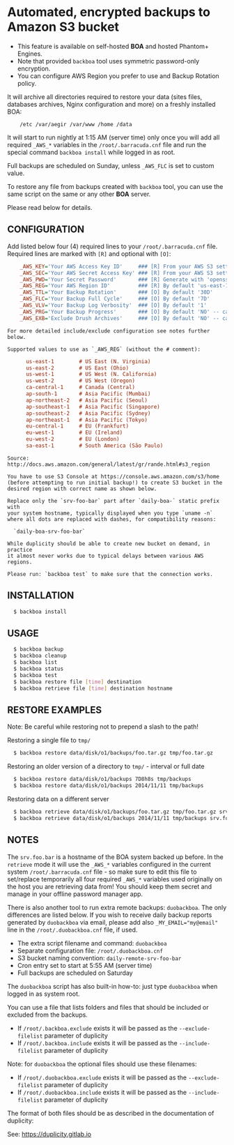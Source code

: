 # Automated, encrypted backups to Amazon S3 bucket

  * This feature is available on self-hosted **BOA** and hosted Phantom+ Engines.
  * Note that provided `backboa` tool uses symmetric password-only encryption.
  * You can configure AWS Region you prefer to use and Backup Rotation policy.

  It will archive all directories required to restore your data (sites files,
  databases archives, Nginx configuration and more) on a freshly installed BOA:

```text
    /etc /var/aegir /var/www /home /data
```

  It will start to run nightly at 1:15 AM (server time) only once you will add
  all required `_AWS_*` variables in the `/root/.barracuda.cnf` file and run the
  special command `backboa install` while logged in as root.

  Full backups are scheduled on Sunday, unless `_AWS_FLC` is set to custom value.

  To restore any file from backups created with `backboa` tool, you can use
  the same script on the same or any other **BOA** server.

  Please read below for details.


## CONFIGURATION

  Add listed below four (4) required lines to your `/root/.barracuda.cnf` file.
  Required lines are marked with `[R]` and optional with `[O]`:

```ini
    _AWS_KEY='Your AWS Access Key ID'     ### [R] From your AWS S3 settings
    _AWS_SEC='Your AWS Secret Access Key' ### [R] From your AWS S3 settings
    _AWS_PWD='Your Secret Password'       ### [R] Generate with 'openssl rand -base64 32'
    _AWS_REG='Your AWS Region ID'         ### [R] By default 'us-east-1'
    _AWS_TTL='Your Backup Rotation'       ### [O] By default '30D'
    _AWS_FLC='Your Backup Full Cycle'     ### [O] By default '7D'
    _AWS_VLV='Your Backup Log Verbosity'  ### [O] By default '1'
    _AWS_PRG='Your Backup Progress'       ### [O] By default 'NO' -- can be YES/NO
    _AWS_EXB='Exclude Drush Archives'     ### [O] By default 'NO' -- can be YES/NO
```

    For more detailed include/exclude configuration see notes further below.

    Supported values to use as `_AWS_REG` (without the # comment):

```ini
      us-east-1        # US East (N. Virginia)
      us-east-2        # US East (Ohio)
      us-west-1        # US West (N. California)
      us-west-2        # US West (Oregon)
      ca-central-1     # Canada (Central)
      ap-south-1       # Asia Pacific (Mumbai)
      ap-northeast-2   # Asia Pacific (Seoul)
      ap-southeast-1   # Asia Pacific (Singapore)
      ap-southeast-2   # Asia Pacific (Sydney)
      ap-northeast-1   # Asia Pacific (Tokyo)
      eu-central-1     # EU (Frankfurt)
      eu-west-1        # EU (Ireland)
      eu-west-2        # EU (London)
      sa-east-1        # South America (São Paulo)
```

    Source: http://docs.aws.amazon.com/general/latest/gr/rande.html#s3_region

    You have to use S3 Console at https://console.aws.amazon.com/s3/home
    (before attempting to run initial backup!) to create S3 bucket in the
    desired region with correct name as shown below.

    Replace only the `srv-foo-bar` part after `daily-boa-` static prefix with
    your system hostname, typically displayed when you type `uname -n`
    where all dots are replaced with dashes, for compatibility reasons:

      `daily-boa-srv-foo-bar`

    While duplicity should be able to create new bucket on demand, in practice
    it almost never works due to typical delays between various AWS regions.

    Please run: `backboa test` to make sure that the connection works.

## INSTALLATION

```sh
  $ backboa install
```

## USAGE

```sh
  $ backboa backup
  $ backboa cleanup
  $ backboa list
  $ backboa status
  $ backboa test
  $ backboa restore file [time] destination
  $ backboa retrieve file [time] destination hostname
```

## RESTORE EXAMPLES

  Note: Be careful while restoring not to prepend a slash to the path!

  Restoring a single file to `tmp/`

```sh
  $ backboa restore data/disk/o1/backups/foo.tar.gz tmp/foo.tar.gz
```

  Restoring an older version of a directory to `tmp/` - interval or full date

```sh
  $ backboa restore data/disk/o1/backups 7D8h8s tmp/backups
  $ backboa restore data/disk/o1/backups 2014/11/11 tmp/backups
```

  Restoring data on a different server

```sh
  $ backboa retrieve data/disk/o1/backups/foo.tar.gz tmp/foo.tar.gz srv.foo.bar
  $ backboa retrieve data/disk/o1/backups 2014/11/11 tmp/backups srv.foo.bar
```

## NOTES

  The `srv.foo.bar` is a hostname of the BOA system backed up before.
  In the `retrieve` mode it will use the `_AWS_*` variables configured
  in the current system `/root/.barracuda.cnf` file - so make sure to edit
  this file to set/replace temporarily all four required `_AWS_*` variables
  used originally on the host you are retrieving data from! You should
  keep them secret and manage in your offline password manager app.

  There is also another tool to run extra remote backups: `duobackboa`.
  The only differences are listed below. If you wish to receive daily
  backup reports generated by `duobackboa` via email, please add also
  `_MY_EMAIL="my@email"` line in the `/root/.duobackboa.cnf` file, if used.

  * The extra script filename and command: `duobackboa`
  * Separate configuration file: `/root/.duobackboa.cnf`
  * S3 bucket naming convention: `daily-remote-srv-foo-bar`
  * Cron entry set to start at 5:55 AM (server time)
  * Full backups are scheduled on Saturday

  The `duobackboa` script has also built-in how-to: just type `duobackboa`
  when logged in as system root.

  You can use a file that lists folders and files that should be included
  or excluded from the backups.

  * If `/root/.backboa.exclude` exists it will be passed as the
    `--exclude-filelist` parameter of duplicity
  * If `/root/.backboa.include` exists it will be passed as the
    `--include-filelist` parameter of duplicity

  Note: for `duobackboa` the optional files should use these filenames:

  * If `/root/.duobackboa.exclude` exists it will be passed as the
    `--exclude-filelist` parameter of duplicity
  * If `/root/.duobackboa.include` exists it will be passed as the
    `--include-filelist` parameter of duplicity

  The format of both files should be as described in the documentation of
  duplicity:

  See: https://duplicity.gitlab.io
